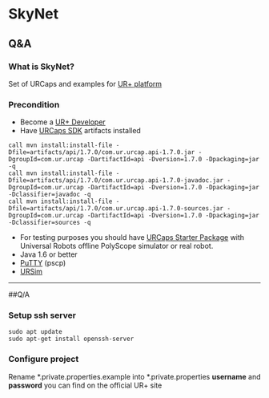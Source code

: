 # SkyNet

## Q&A

### What is SkyNet? 
 Set of URCaps and examples for [UR+ platform](https://www.universal-robots.com/plus/)


### Precondition
* Become a [UR+ Developer](https://www.universal-robots.com/plus/developer/)
* Have [URCaps SDK](https://plus.universal-robots.com/download-center/urcaps-sdk/)  artifacts installed
```
call mvn install:install-file -Dfile=artifacts/api/1.7.0/com.ur.urcap.api-1.7.0.jar -DgroupId=com.ur.urcap -DartifactId=api -Dversion=1.7.0 -Dpackaging=jar -q
call mvn install:install-file -Dfile=artifacts/api/1.7.0/com.ur.urcap.api-1.7.0-javadoc.jar -DgroupId=com.ur.urcap -DartifactId=api -Dversion=1.7.0 -Dpackaging=jar -Dclassifier=javadoc -q
call mvn install:install-file -Dfile=artifacts/api/1.7.0/com.ur.urcap.api-1.7.0-sources.jar -DgroupId=com.ur.urcap -DartifactId=api -Dversion=1.7.0 -Dpackaging=jar -Dclassifier=sources -q
```
* For testing purposes you should have [URCaps Starter Package](https://plus.universal-robots.com/download-center/urcaps-starter-package/) with Universal Robots offline PolyScope simulator or real robot.
* Java 1.6 or better
* [PuTTY](https://www.chiark.greenend.org.uk/~sgtatham/putty/latest.html) (pscp)
* [URSim](https://www.universal-robots.com/download/?option=71481#section41570)
 
---
##Q/A 
### Setup ssh server
```
sudo apt update
sudo apt-get install openssh-server
```

### Configure project
Rename *.private.properties.example into *.private.properties
**username** and **password** you can find on the official UR+ site
 
